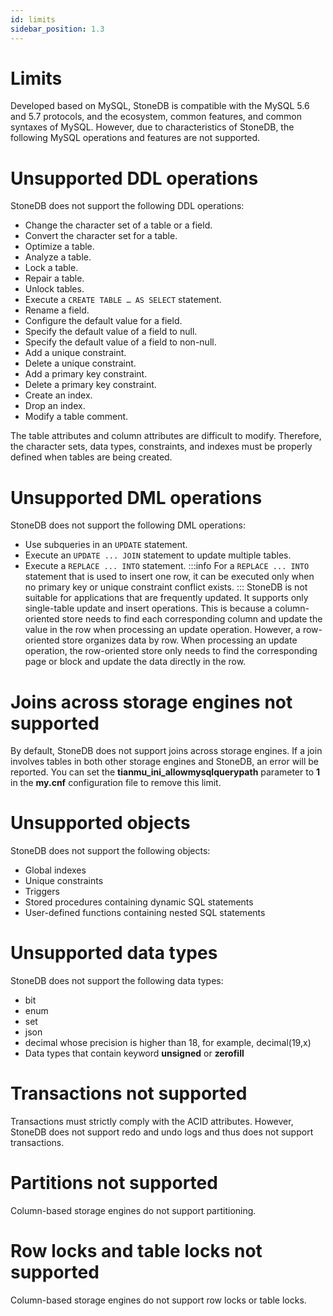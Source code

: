 ```yaml
---
id: limits
sidebar_position: 1.3
---
```


# Limits
Developed based on MySQL, StoneDB is compatible with the MySQL 5.6 and 5.7 protocols, and the ecosystem, common features, and common syntaxes of MySQL. However, due to characteristics of StoneDB, the following MySQL operations and features are not supported.
# Unsupported DDL operations
StoneDB does not support the following DDL operations:

- Change the character set of a table or a field.
- Convert the character set for a table.
- Optimize a table.
- Analyze a table.
- Lock a table.
- Repair a table.
- Unlock tables.
- Execute a `CREATE TABLE … AS SELECT` statement.
- Rename a field.
- Configure the default value for a field.
- Specify the default value of a field to null.
- Specify the default value of a field to non-null.
- Add a unique constraint.
- Delete a unique constraint.
- Add a primary key constraint.
- Delete a primary key constraint.
- Create an index.
- Drop an index.
- Modify a table comment.

The table attributes and column attributes are difficult to modify. Therefore, the character sets, data types, constraints, and indexes must be properly defined when tables are being created.
# Unsupported DML operations
StoneDB does not support the following DML operations:

- Use subqueries in an `UPDATE` statement.
- Execute an `UPDATE ... JOIN` statement to update multiple tables.
- Execute a `REPLACE ... INTO` statement.
:::info
For a `REPLACE ... INTO` statement that is used to insert one row, it can be executed only when no primary key or unique constraint conflict exists.
:::
StoneDB is not suitable for applications that are frequently updated. It supports only single-table update and insert operations. This is because a column-oriented store needs to find each corresponding column and update the value in the row when processing an update operation. However, a row-oriented store organizes data by row. When processing an update operation, the row-oriented store only needs to find the corresponding page or block and update the data directly in the row.
# Joins across storage engines not supported
By default, StoneDB does not support joins across storage engines. If a join involves tables in both other storage engines and StoneDB, an error will be reported. You can set the **tianmu_ini_allowmysqlquerypath** parameter to **1** in the **my.cnf** configuration file to remove this limit.
# Unsupported objects
StoneDB does not support the following objects:

- Global indexes
- Unique constraints
- Triggers
- Stored procedures containing dynamic SQL statements
- User-defined functions containing nested SQL statements
# Unsupported data types
StoneDB does not support the following data types:

- bit
- enum
- set
- json
- decimal whose precision is higher than 18, for example, decimal(19,x)
- Data types that contain keyword **unsigned** or **zerofill**
# Transactions not supported
Transactions must strictly comply with the ACID attributes. However, StoneDB does not support redo and undo logs and thus does not support transactions.
# Partitions not supported
Column-based storage engines do not support partitioning.
# Row locks and table locks not supported
Column-based storage engines do not support row locks or table locks.